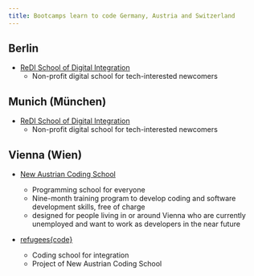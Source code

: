 ```yaml
---
title: Bootcamps learn to code Germany, Austria and Switzerland
---
```


## Berlin

* [ReDI School of Digital Integration](https://www.redi-school.org/)
  * Non-profit digital school for tech-interested newcomers

## Munich (München)

* [ReDI School of Digital Integration](https://www.redi-school.org/redimunich)
  * Non-profit digital school for tech-interested newcomers

## Vienna (Wien)

* [New Austrian Coding School](https://www.newaustriancodingschool.at)
  * Programming school for everyone
  * Nine-month training program to develop coding and software development skills, free of charge
  * designed for people living in or around Vienna who are currently unemployed and want to work as developers in the near future

* [refugees{code}](http://www.refugeescode.at/)
  * Coding school for integration
  * Project of New Austrian Coding School
